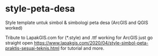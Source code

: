 # style-peta-desa 
Style template untuk simbol & simbologi peta desa (ArcGIS and QGIS worked)

Tribute to LapakGIS.com for (*.style) and .ttf working for ArcGIS just go straight open https://www.lapakgis.com/2020/04/style-simbol-peta-praktis-sesuai-teknis.html
for tutorial and more.

